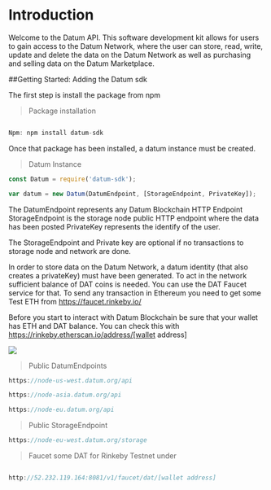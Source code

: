 # Introduction

Welcome to the Datum API. This software development kit allows for users to gain access to the Datum Network, where the user can store, read, write, update and delete the data on the Datum Network as
well as purchasing and selling data on the Datum Marketplace.

##Getting Started: Adding the Datum sdk

The first step is install the package from npm

>Package installation

```javascript

Npm: npm install datum-sdk
````

Once that package has been installed, a datum instance must be created.

>Datum Instance

```javascript
const Datum = require('datum-sdk');

var datum = new Datum(DatumEndpoint, [StorageEndpoint, PrivateKey]);
```

The DatumEndpoint represents any Datum Blockchain HTTP Endpoint
StorageEndpoint is the storage node public HTTP endpoint where the data has been posted
PrivateKey represents the identify of the user.

The StorageEndpoint and Private key are optional if no transactions to storage node and network are done.

In order to store data on the Datum Network, a datum identity (that also creates a privateKey) must have been generated.
To act in the network sufficient balance of DAT coins is needed. You can use the DAT Faucet service for that.
To send any transaction in Ethereum you need to get some Test ETH from https://faucet.rinkeby.io/

Before you start to interact with Datum Blockchain be sure that your wallet has ETH and DAT balance.
You can check this with https://rinkeby.etherscan.io/address/[wallet address]

![](etherscan.png)


>Public DatumEndpoints

```javascript
https://node-us-west.datum.org/api
```
```javascript
https://node-asia.datum.org/api
```
```javascript
https://node-eu.datum.org/api
```

> Public StorageEndpoint

```javascript
https://node-eu-west.datum.org/storage
```

> Faucet some DAT for Rinkeby Testnet under

```javascript

http://52.232.119.164:8081/v1/faucet/dat/[wallet address]
```




